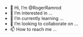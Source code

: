 - 👋 Hi, I’m @RogerRamrod
- 👀 I’m interested in ...
- 🌱 I’m currently learning ...
- 💞️ I’m looking to collaborate on ...
- 📫 How to reach me ...

<!---
RogerRamrod/RogerRamrod is a ✨ special ✨ repository because its `README.md` (this file) appears on your GitHub profile.
You can click the Preview link to take a look at your changes.
--->

